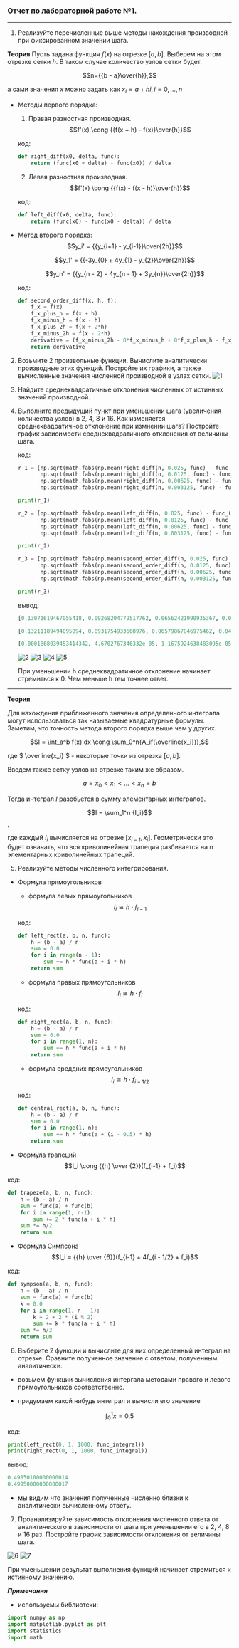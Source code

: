 ### Отчет по лабораторной работе №1.

---

1. Реализуйте перечисленные выше методы нахождения производной при фиксированном значении шага.

__Теория__
Пусть задана функция $f(x)$ на отрезке $[a, b]$. Выберем на этом отрезке сетки $h$. В таком случае количество узлов сетки будет. 

<tex>$$n={{b - a}\over{h}},$$</tex>

а сами значения $x$ можно задать как $x_i = a + hi, i = 0, ..., n$

* Методы первого порядка:
    1. Правая разностная производная.
    <tex>$$f'(x) \cong {{f(x + h) - f(x)}\over{h}}$$<tex>

    код:
    ```python
    def right_diff(x0, delta, func):
        return (func(x0 + delta) - func(x0)) / delta
    ```

    2. Левая разностная производная.
    $$f'(x) \cong {{f(x) - f(x - h)}\over{h}}$$

    код:
    ```python
    def left_diff(x0, delta, func):
        return (func(x0) - func(x0 - delta)) / delta
    ```

* Метод второго порядка:
    <tex>$$y_i' = {{y_{i+1} - y_{i-1}}\over{2h}}$$<tex>

    <tex>$$y_1' = {{-3y_{0} + 4y_{1} - y_{2}}\over{2h}}$$<tex>

    <tex>$$y_n' = {{y_{n - 2} - 4y_{n - 1} + 3y_{n}}\over{2h}}$$<tex>

    код:
    ```python
    def second_order_diff(x, h, f):
        f_x = f(x)
        f_x_plus_h = f(x + h)
        f_x_minus_h = f(x - h)
        f_x_plus_2h = f(x + 2*h)
        f_x_minus_2h = f(x - 2*h)
        derivative = (f_x_minus_2h - 8*f_x_minus_h + 8*f_x_plus_h - f_x_plus_2h)/(12*h)
        return derivative
    ```

2. Возьмите 2 произвольные функции. Вычислите аналитически производные этих функций. Постройте их графики, а также вычисленные значения численной производной в узлах сетки.
    ![1](https://github.com/georgedem975/applied_mathematics/blob/master/lab-1/assets/Figure_1.png)

3. Найдите среднеквадратичные отклонения численных от истинных значений
производной.


4.  Выполните предыдущий пункт при уменьшении шага (увеличения количества
узлов) в 2, 4, 8 и 16. Как изменяется среднеквадратичное отклонение при измнении шага? Постройте график зависимости среднеквадратичного отклонения
от величины шага.

    код:
    ```python
    r_1 = [np.sqrt(math.fabs(np.mean(right_diff(n, 0.025, func) - func_(n)))),
           np.sqrt(math.fabs(np.mean(right_diff(n, 0.0125, func) - func_(n)))),
           np.sqrt(math.fabs(np.mean(right_diff(n, 0.00625, func) - func_(n)))),
           np.sqrt(math.fabs(np.mean(right_diff(n, 0.003125, func) - func_(n))))]

    print(r_1)

    r_2 = [np.sqrt(math.fabs(np.mean(left_diff(n, 0.025, func) - func_(n)))),
           np.sqrt(math.fabs(np.mean(left_diff(n, 0.0125, func) - func_(n)))),
           np.sqrt(math.fabs(np.mean(left_diff(n, 0.00625, func) - func_(n)))),
           np.sqrt(math.fabs(np.mean(left_diff(n, 0.003125, func) - func_(n))))]

    print(r_2)

    r_3 = [np.sqrt(math.fabs(np.mean(second_order_diff(n, 0.025, func) - func_(n)))),
           np.sqrt(math.fabs(np.mean(second_order_diff(n, 0.0125, func) - func_(n)))),
           np.sqrt(math.fabs(np.mean(second_order_diff(n, 0.00625, func) - func_(n)))),
           np.sqrt(math.fabs(np.mean(second_order_diff(n, 0.003125, func) - func_(n))))]

    print(r_3)
    ```
    вывод:
    ```python
    [0.13071619467055418, 0.09268204779517762, 0.06562421990935367, 0.04643432765849665]
    ```
    ```python
    [0.13211189494095094, 0.0931754933668976, 0.06579867846975462, 0.046496008003634966]
    ```
    ```python
    [0.0001868039453414342, 4.6702767346332e-05, 1.1675924638483095e-05, 2.917065081658973e-06]
    ```

    ![2](https://github.com/georgedem975/applied_mathematics/blob/master/lab-1/assets/Figure_2.png)
    ![3](https://github.com/georgedem975/applied_mathematics/blob/master/lab-1/assets/Figure_3.png)
    ![4](https://github.com/georgedem975/applied_mathematics/blob/master/lab-1/assets/Figure_4.png)
    ![5](https://github.com/georgedem975/applied_mathematics/blob/master/lab-1/assets/Figure_5.png)


    При уменьшении h среднеквадратичное отклонение начинает стремиться к 0. Чем меньше h тем точнее ответ.

---

__Теория__

Для нахождения приближенного значения определенного интеграла могут использоваться так называемые квадратурные формулы. Заметим, что точность метода второго порядка выше чем у других.

<tex>$$I = \int_a^b f(x) dx \cong \sum_0^n{A_if(\overline{x_i})},$$<tex>

где $ \overline{x_i} $ - некоторые точки из отрезка $[a, b]$.

Введем также сетку узлов на отрезке таким же образом.

<tex>$$a = x_0 < x_1 < ... < x_n = b$$<tex>

Тогда интеграл $I$ разобьется в сумму элементарных интегралов. 

<tex>$$I = \sum_1^n {I_i}$$,<tex>

где каждый $I_i$ вычисляется на отрезке $[x_{i - 1}, x_i]$. Геометрически это будет означать, что вся криволинейная трапеция разбивается на n элементарных криволинейных трапеций.

5. Реализуйте методы численного интегрирования.

* Формула прямоугольников
    * формула левых прямоугольников
    <tex>$$I_i \cong h \cdot f_{i - 1}$$<tex>

    код:
    ```python
    def left_rect(a, b, n, func):
        h = (b - a) / n
        sum = 0.0
        for i in range(n - 1):
            sum += h * func(a + i * h)
        return sum
    ```

    * формула правых прямоугольников
    <tex>$$I_i \cong h \cdot f_i$$<tex>

    код:
    ```python
    def right_rect(a, b, n, func):
        h = (b - a) / n
        sum = 0.0
        for i in range(1, n):
            sum += h * func(a + i * h)
        return sum
    ```

    * формула среддних прямоугольников
    <tex>$$I_i \cong h \cdot f_{i-1/2}$$<tex>

    код:
    ```python
    def central_rect(a, b, n, func):
        h = (b - a) / n
        sum = 0.0
        for i in range(1, n):
            sum += h * func(a + (i - 0.5) * h)
        return sum
    ```

* Формула трапеций
<tex>$$I_i \cong {{h} \over {2}}(f_{i-1} + f_i)$$<tex>

код:
```python
def trapeze(a, b, n, func):
    h = (b - a) / n
    sum = func(a) + func(b)
    for i in range(1, n-1):
        sum += 2 * func(a + i * h)
    sum *= h/2
    return sum
```

* Формула Симпсона
<tex>$$I_i = {{h} \over {6}}(f_{i-1} + 4f_{i - 1/2} + f_i)$$<tex>

код:
```python
def sympson(a, b, n, func):
    h = (b - a) / n
    sum = func(a) + func(b)
    k = 0.0
    for i in range(1, n - 1):
        k = 2 + 2 * (i % 2)
        sum += k * func(a + i * h)
    sum *= h/3
    return sum
```

6. Выберите 2 функции и вычислите для них определенный интеграл на отрезке.
Сравните полученное значение с ответом, полученным аналитически.

- возьмем функции вычисления интергала методами правого и левого прямоугольников соответственно.

- придумаем какой нибудь интеграл и вычисли его значение

<tex>$$\int_0^1 x = 0.5$$<tex>

код:
```python
print(left_rect(0, 1, 1000, func_integral))
print(right_rect(0, 1, 1000, func_integral))
```
вывод:
```python
0.49850100000000014
0.49950000000000017
```

- мы видим что значения полученные численно близки к аналитически вычисленному ответу.

7. Проанализируйте зависимость отклонения численного ответа от аналитического в зависимости от шага при уменьшении его в 2, 4, 8 и 16 раз. Постройте график зависимости отклонения от величины шага.

![6](https://github.com/georgedem975/applied_mathematics/blob/master/lab-1/assets/Figure_6.png)
![7](https://github.com/georgedem975/applied_mathematics/blob/master/lab-1/assets/Figure_7.png)

При уменьшении результат выполнения функций начинает стремиться к истинному значению.

___Примечания___

* используемы библиотеки:
 ```python
import numpy as np
import matplotlib.pyplot as plt
import statistics
import math
 ```
